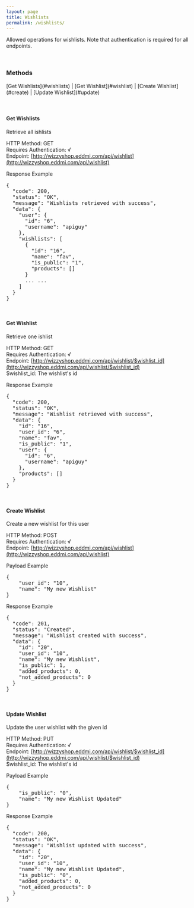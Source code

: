 ```yaml
---
layout: page
title: Wishlists
permalink: /wishlists/
---
```

<p>Allowed operations for wishlists. Note that authentication is required for all endpoints.</p>
<br/>

<h3>Methods</h3>
[Get Wishlists](#wishlists) | 
[Get Wishlist](#wishlist) | 
[Create Wishlist](#create) | 
[Update Wishlist](#update)
<br/>
<br/>
<br/>

<h4 id="wishlists">Get Wishlists</h4>
<p>Retrieve all ishlists</p>

HTTP Method: GET
<br/>
Requires Authentication: √
<br/>
Endpoint: [http://wizzyshop.eddmi.com/api/wishlist](http://wizzyshop.eddmi.com/api/wishlist)

Response Example
<pre>
{
  "code": 200,
  "status": "OK",
  "message": "Wishlists retrieved with success",
  "data": {
    "user": {
      "id": "6",
      "username": "apiguy"
    },
    "wishlists": [
      {
        "id": "16",
        "name": "fav",
        "is_public": "1",
        "products": []
      }
      ... ...
    ]
  }
}
</pre>
<br/>

<h4 id="wishlist">Get Wishlist</h4>
<p>Retrieve one ishlist</p>

HTTP Method: GET
<br/>
Requires Authentication: √
<br/>
Endpoint: [http://wizzyshop.eddmi.com/api/wishlist/$wishlist_id](http://wizzyshop.eddmi.com/api/wishlist/$wishlist_id)
<br/>
$wishlist_id: The wishlist's id

Response Example
<pre>
{
  "code": 200,
  "status": "OK",
  "message": "Wishlist retrieved with success",
  "data": {
    "id": "16",
    "user_id": "6",
    "name": "fav",
    "is_public": "1",
    "user": {
      "id": "6",
      "username": "apiguy"
    },
    "products": []
  }
}
</pre>
<br/>

<h4 id="create">Create Wishlist</h4>
<p>Create a new wishlist for this user</p>

HTTP Method: POST
<br/>
Requires Authentication: √
<br/>
Endpoint: [http://wizzyshop.eddmi.com/api/wishlist](http://wizzyshop.eddmi.com/api/wishlist)

Payload Example
<pre>
{
    "user_id": "10",
    "name": "My new Wishlist"
}
</pre>

Response Example
<pre>
{
  "code": 201,
  "status": "Created",
  "message": "Wishlist created with success",
  "data": {
    "id": "20",
    "user_id": "10",
    "name": "My new Wishlist",
    "is_public": 1,
    "added_products": 0,
    "not_added_products": 0
  }
}
</pre>
<br/>

<h4 id="update">Update Wishlist</h4>
<p>Update the user wishlist with the given id</p>

HTTP Method: PUT
<br/>
Requires Authentication: √
<br/>
Endpoint: [http://wizzyshop.eddmi.com/api/wishlist/$wishlist_id](http://wizzyshop.eddmi.com/api/wishlist/$wishlist_id)
<br/>
$wishlist_id: The wishlist's id

Payload Example
<pre>
{
    "is_public": "0",
    "name": "My new Wishlist Updated"
}
</pre>

Response Example
<pre>
{
  "code": 200,
  "status": "OK",
  "message": "Wishlist updated with success",
  "data": {
    "id": "20",
    "user_id": "10",
    "name": "My new Wishlist Updated",
    "is_public": "0",
    "added_products": 0,
    "not_added_products": 0
  }
}
</pre>
<br/>